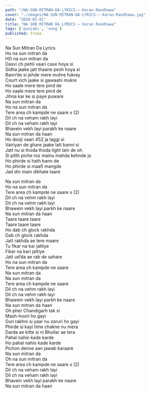 ```yaml
---
path: "/NA-SUN-MITRAN-DA-LYRICS-–-Karan-Randhawa"
cover: "./images/NA-SUN-MITRAN-DA-LYRICS-–-Karan-Randhawa.jpg"
date: "2020-02-01"
title: "NA SUN MITRAN DA LYRICS – Karan Randhawa"
tags: ['punjabi', 'song']
published: truea
---
```

  
Na Sun Mitran Da Lyrics  
Ho na sun mitran da  
HO na sun mitran da  
Dasvi ch pehli vaari case hoya si  
Sidha jaake jatt thaane pesh hoya si  
Bann’de si jehde mere muhre fukrey  
Court vich jaake si gawaahi mukre  
Ho saale mere tere pind de  
Ho saale mere tere pind de  
Jihna kar ke si paye puware  
Na sun mitran da  
Ho na sun mitran da  
Tere area ch kampde ne saare x (2)  
Dil ch na veham rakh layi  
Dil ch na veham rakh layi  
Bhavein vekh layi parakh ke naare  
Na sun mitran da haan  
Ho dooji vaari 452 ja laggi si  
Vairiyan de ghare jaake latt banni si  
Jatt nu si thoda thoda light lain de oh  
Si pitth piche roz mainu mahda kehnde jo  
Ho phirde si hath bann de  
Ho phirde si maafi mangde  
Jad din main dikhate taare  
  
  
  
  
  
  
Na sun mitran da  
Ho na sun mitran da  
Tere area ch kampde ne saare x (2)  
Dil ch na vehm rakh layi  
Dil ch na vehm rakh layi  
Bhawein vekh layi parkh ke naare  
Na sun mitran da haan  
Taare taare taare  
Taare taare taare  
Ho dab ch glock rakhda  
Dab ch glock rakhda  
Jatt rakhda ae tere maare  
Tu fikar na kar jattiye  
Fikar na kari jattiye  
Jatt ud’da ae rab de sahare  
Ho na sun mitran da  
Tere area ch kampde ne saare  
Na sun mitran da  
Na sun mitran da  
Tere area ch kampde ne saare  
Dil ch na vehm rakh layi  
Dil ch na vehm rakh layi  
Bhawein vekh layi parkh ke naare  
Na sun mitran da haan  
Oh pher Chandigarh tak si  
Mash-hoori ho gayi  
Gun rakhni si yaar nu zaruri ho gayi  
Phirde si kayi time chakne nu mera  
Darda ae kitte si ni Bhullar ae tera  
Pahal nahio kade karde  
Ho pahal nahio kade karde  
Pichon denne aan jawab karaare  
Na sun mitran da  
Oh na sun mitran da  
Tere area ch kampde ne saare x (2)  
Dil ch na veham rakh layi  
Dil ch na veham rakh layi  
Bhavein vekh layi parakh ke naare  
Na sun mitran da haan  
